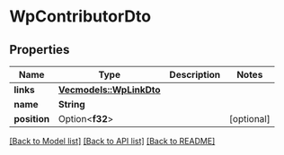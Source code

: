 # WpContributorDto

## Properties

Name | Type | Description | Notes
------------ | ------------- | ------------- | -------------
**links** | [**Vec<models::WpLinkDto>**](WPLinkDto.md) |  | 
**name** | **String** |  | 
**position** | Option<**f32**> |  | [optional]

[[Back to Model list]](../README.md#documentation-for-models) [[Back to API list]](../README.md#documentation-for-api-endpoints) [[Back to README]](../README.md)


